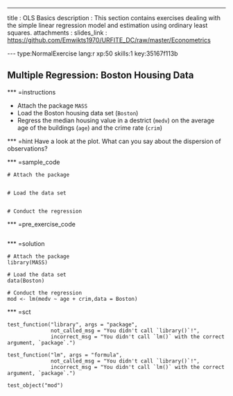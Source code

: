---
title       : OLS Basics 
description : This section contains exercises dealing with the simple linear regression model and estimation using ordinary least squares. 
attachments :
  slides_link : https://github.com/Emwikts1970/URFITE_DC/raw/master/Econometrics

--- type:NormalExercise lang:r xp:50 skills:1 key:35167f113b
## Multiple Regression: Boston Housing Data

*** =instructions
- Attach the package `MASS`
- Load the Boston housing data set (`Boston`)
- Regress the median housing value in a destrict (`medv`) on the average age of the buildings (`age`) and the crime rate (`crim`) 


*** =hint
Have a look at the plot. What can you say about the dispersion of observations?

*** =sample_code
```{r}
# Attach the package


# Load the data set   


# Conduct the regression

```

*** =pre_exercise_code
```{r}
```

*** =solution
```{r}
# Attach the package
library(MASS)

# Load the data set   
data(Boston)

# Conduct the regression
mod <- lm(medv ~ age + crim,data = Boston)
```


*** =sct
```{r}
test_function("library", args = "package",
              not_called_msg = "You didn't call `library()`!",
              incorrect_msg = "You didn't call `lm()` with the correct argument, `package`.")

test_function("lm", args = "formula",
              not_called_msg = "You didn't call `library()`!",
              incorrect_msg = "You didn't call `lm()` with the correct argument, `package`.")

test_object("mod")
```

